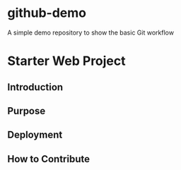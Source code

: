 # github-demo
A simple demo repository to show the basic Git workflow

# Starter Web Project

## Introduction

## Purpose

## Deployment

## How to Contribute
